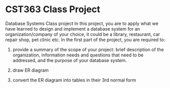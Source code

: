 # CST363 Class Project
Database Systems Class project
In this project, you are to apply what we have learned to design and implement a database system for an organization/company of your choice, it could be a library, restaurant, car repair shop, pet clinic etc. In the first part of the project, you are required to:

1)	provide a summary of the scope of your project: brief description of the organization, information needs and questions that need to be addressed, and the purpose of your database system. 

2)	draw ER diagram 

3)	convert the ER diagram into tables in their 3rd normal form
